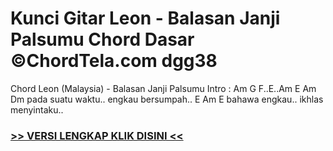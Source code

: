 
 # Kunci Gitar Leon - Balasan Janji Palsumu Chord Dasar ©ChordTela.com dgg38


Chord Leon (Malaysia) - Balasan Janji Palsumu Intro : Am G F..E..Am E Am Dm pada suatu waktu.. engkau bersumpah.. E Am E bahawa engkau.. ikhlas menyintaku..

###  <a href="https://shortlighzx.web.app?sq=Kunci Gitar Leon - Balasan Janji Palsumu Chord Dasar ©ChordTela.com"> >> VERSI LENGKAP KLIK DISINI << </a>

